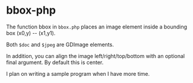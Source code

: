 # bbox-php

The function bbox in `bbox.php` places an image element inside a bounding box (x0,y) -- (x1,y1).

Both `$doc` and `$jpeg` are GDImage elements.

In addition, you can align the image left/right/top/bottom with an optional final argument.  By default this is center.

I plan on writing a sample program when I have more time.
